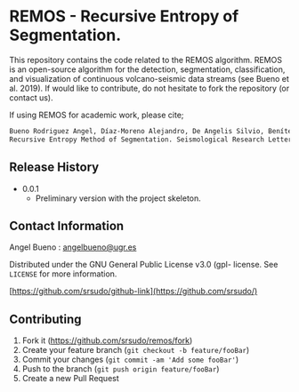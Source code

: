 # REMOS - Recursive Entropy of Segmentation. 

This repository contains the code related to the REMOS algorithm. REMOS is an open-source algorithm for the detection, segmentation, classification, and visualization of continuous volcano-seismic data streams (see Bueno et al. 2019). If would like to contribute, do not hesitate to fork the repository (or contact us).  

If using REMOS for academic work, please cite;

```sh
Bueno Rodriguez Angel, Díaz-Moreno Alejandro, De Angelis Silvio, Benítez Carmen and Ibáñez, Jesús. M. 
Recursive Entropy Method of Segmentation. Seismological Research Letters. 91. 2019. 
```

## Release History

* 0.0.1
    * Preliminary version with the project skeleton. 
    

## Contact Information
Angel Bueno : angelbueno@ugr.es

Distributed under the GNU General Public License v3.0 (gpl- license. See ``LICENSE`` for more information.

[https://github.com/srsudo/github-link](https://github.com/srsudo/)

## Contributing

1. Fork it (<https://github.com/srsudo/remos/fork>)
2. Create your feature branch (`git checkout -b feature/fooBar`)
3. Commit your changes (`git commit -am 'Add some fooBar'`)
4. Push to the branch (`git push origin feature/fooBar`)
5. Create a new Pull Request
